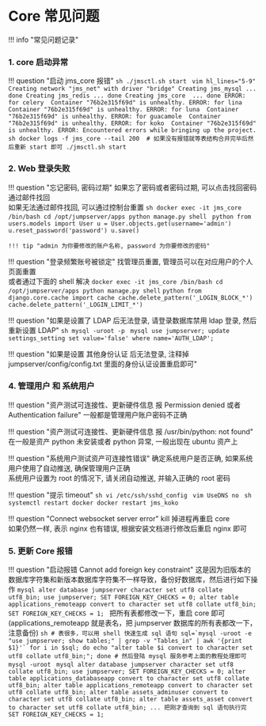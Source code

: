 # Core 常见问题

!!! info "常见问题记录"

### 1. core 启动异常

!!! question "启动 jms_core 报错"
    ```sh
    ./jmsctl.sh start
    ```
    ```vim hl_lines="5-9"
    Creating network "jms_net" with driver "bridge"
    Creating jms_mysql ... done
    Creating jms_redis ... done
    Creating jms_core  ... done
    ERROR: for celery  Container "76b2e315f69d" is unhealthy.
    ERROR: for lina  Container "76b2e315f69d" is unhealthy.
    ERROR: for luna  Container "76b2e315f69d" is unhealthy.
    ERROR: for guacamole  Container "76b2e315f69d" is unhealthy.
    ERROR: for koko  Container "76b2e315f69d" is unhealthy.
    ERROR: Encountered errors while bringing up the project.
    ```
    ```sh
    docker logs -f jms_core --tail 200  # 如果没有报错就等表结构合并完毕后然后重新 start 即可
    ./jmsctl.sh start
    ```

### 2. Web 登录失败

!!! question "忘记密码, 密码过期"
    如果忘了密码或者密码过期, 可以点击找回密码通过邮件找回  
    如果无法通过邮件找回, 可以通过控制台重置
    ```sh
    docker exec -it jms_core /bin/bash
    cd /opt/jumpserver/apps
    python manage.py shell
    ```
    ```python
    from users.models import User
    u = User.objects.get(username='admin')
    u.reset_password('password')
    u.save()
    ```

    !!! tip "admin 为你要修改的账户名称, password 为你要修改的密码"

!!! question "登录频繁账号被锁定"
    找管理员重置, 管理员可以在对应用户的个人页面重置  
    或者通过下面的 shell 解决
    ```
    docker exec -it jms_core /bin/bash
    cd /opt/jumpserver/apps
    python manage.py shell
    ```
    ```python
    from django.core.cache import cache
    cache.delete_pattern('_LOGIN_BLOCK_*')
    cache.delete_pattern('_LOGIN_LIMIT_*')
    ```

!!! question "如果是设置了 LDAP 后无法登录, 请登录数据库禁用 ldap 登录, 然后重新设置 LDAP"
    ```sh
    mysql -uroot -p
    ```
    ```mysql
    use jumpserver;
    update settings_setting set value='false' where name='AUTH_LDAP';
    ```

!!! question "如果是设置 其他身份认证 后无法登录, 注释掉 jumpserver/config/config.txt 里面的身份认证设置重启即可"

### 4. 管理用户 和 系统用户

!!! question "资产测试可连接性、更新硬件信息 报 Permission denied 或者 Authentication failure"
    一般都是管理用户账户密码不正确

!!! question "资产测试可连接性、更新硬件信息 报 /usr/bin/python: not found"
    在一般是资产 python 未安装或者 python 异常, 一般出现在 ubuntu 资产上

!!! question "系统用户测试资产可连接性错误"
    确定系统用户是否正确, 如果系统用户使用了自动推送, 确保管理用户正确  
    系统用户设置为 root 的情况下, 请关闭自动推送, 并输入正确的 root 密码

!!! question "提示 timeout"
    ```sh
    vi /etc/ssh/sshd_config
    ```
    ```vim
    UseDNS no
    ```
    ```sh
    systemctl restart docker
    docker restart jms_koko
    ```

!!! question "Connect websocket server error"
    kill 掉进程再重启 core  
    如果仍然一样, 表示 nginx 也有错误, 根据安装文档进行修改后重启 nginx 即可

### 5. 更新 Core 报错

!!! question "启动报错 Cannot add foreign key constraint"
    这是因为旧版本的数据库字符集和新版本数据库字符集不一样导致，备份好数据库，然后进行如下操作
    ```mysql
    alter database jumpserver character set utf8 collate utf8_bin;
    use jumpserver;
    SET FOREIGN_KEY_CHECKS = 0;
    alter table applications_remoteapp convert to character set utf8 collate utf8_bin;
    SET FOREIGN_KEY_CHECKS = 1;
    ```
    把所有表都修改一下，重启 core 即可(applications_remoteapp 就是表名，把 jumpserver 数据库的所有表都改一下，注意备份)
    ```sh
    # 表很多，可以用 shell 快速生成 sql 语句
    sql=`mysql -uroot -e "use jumpserver; show tables;" | grep -v "Tables_in" | awk '{print $1}'`
    for i in $sql; do echo "alter table $i convert to character set utf8 collate utf8_bin;"; done
    # 然后登陆 mysql 服务参考上面的教程处理即可
    mysql -uroot
    ```
    ```mysql
    alter database jumpserver character set utf8 collate utf8_bin;
    use jumpserver;
    SET FOREIGN_KEY_CHECKS = 0;
    alter table applications_databaseapp convert to character set utf8 collate utf8_bin;
    alter table applications_remoteapp convert to character set utf8 collate utf8_bin;
    alter table assets_adminuser convert to character set utf8 collate utf8_bin;
    alter table assets_asset convert to character set utf8 collate utf8_bin;
    ... 把刚才查询到 sql 语句执行完
    SET FOREIGN_KEY_CHECKS = 1;
    ```
